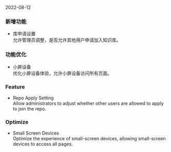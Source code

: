 2022-08-12

### 新增功能

- 库申请设置   
允许管理员调整，是否允许其他用户申请加入知识库。

### 功能优化

- 小屏设备   
优化小屏设备体验，允许小屏设备访问所有页面。

### Feature

- Repo Apply Setting   
Allow administrators to adjust whether other users are allowed to apply to join the repo.

### Optimize

- Small Screen Devices   
Optimize the experience of small-screen devices, allowing small-screen devices to access all pages.